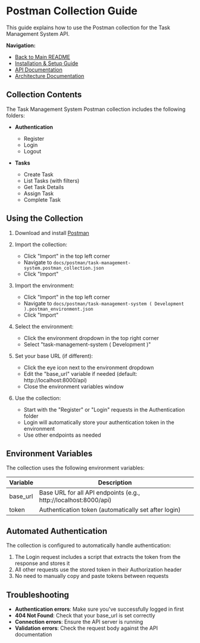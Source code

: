 # Postman Collection Guide

This guide explains how to use the Postman collection for the Task Management System API.

**Navigation:**
- [Back to Main README](../README.md)
- [Installation & Setup Guide](installation.md)
- [API Documentation](api.md)
- [Architecture Documentation](architecture.md)

## Collection Contents

The Task Management System Postman collection includes the following folders:

- **Authentication**
  - Register
  - Login
  - Logout

- **Tasks**
  - Create Task
  - List Tasks (with filters)
  - Get Task Details
  - Assign Task
  - Complete Task

## Using the Collection

1. Download and install [Postman](https://www.postman.com/downloads/)

2. Import the collection:
   - Click "Import" in the top left corner
   - Navigate to `docs/postman/task-management-system.postman_collection.json`
   - Click "Import"

3. Import the environment:
   - Click "Import" in the top left corner
   - Navigate to `docs/postman/task-management-system ( Development ).postman_environment.json`
   - Click "Import"

4. Select the environment:
   - Click the environment dropdown in the top right corner
   - Select "task-management-system ( Development )"

5. Set your base URL (if different):
   - Click the eye icon next to the environment dropdown
   - Edit the "base_url" variable if needed (default: http://localhost:8000/api)
   - Close the environment variables window

6. Use the collection:
   - Start with the "Register" or "Login" requests in the Authentication folder
   - Login will automatically store your authentication token in the environment
   - Use other endpoints as needed

## Environment Variables

The collection uses the following environment variables:

| Variable | Description |
|----------|-------------|
| base_url | Base URL for all API endpoints (e.g., http://localhost:8000/api) |
| token    | Authentication token (automatically set after login) |

## Automated Authentication

The collection is configured to automatically handle authentication:

1. The Login request includes a script that extracts the token from the response and stores it
2. All other requests use the stored token in their Authorization header
3. No need to manually copy and paste tokens between requests

## Troubleshooting

- **Authentication errors**: Make sure you've successfully logged in first
- **404 Not Found**: Check that your base_url is set correctly
- **Connection errors**: Ensure the API server is running
- **Validation errors**: Check the request body against the API documentation
